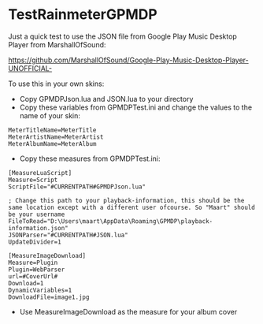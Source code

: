 # TestRainmeterGPMDP

Just a quick test to use the JSON file from Google Play Music Desktop Player from MarshallOfSound:

https://github.com/MarshallOfSound/Google-Play-Music-Desktop-Player-UNOFFICIAL-

To use this in your own skins:

- Copy GPMDPJson.lua and JSON.lua to your directory
- Copy these variables from GPMDPTest.ini and change the values to the name of your skin: 
```
MeterTitleName=MeterTitle
MeterArtistName=MeterArtist
MeterAlbumName=MeterAlbum
```
- Copy these measures from GPMDPTest.ini:
```
[MeasureLuaScript]
Measure=Script
ScriptFile="#CURRENTPATH#GPMDPJson.lua"

; Change this path to your playback-information, this should be the same location except with a different user ofcourse. So "Maart" should be your username
FileToRead="D:\Users\maart\AppData\Roaming\GPMDP\playback-information.json"
JSONParser="#CURRENTPATH#JSON.lua"
UpdateDivider=1

[MeasureImageDownload]
Measure=Plugin
Plugin=WebParser
url=#CoverUrl#
Download=1
DynamicVariables=1
DownloadFile=image1.jpg
```
- Use MeasureImageDownload as the measure for your album cover
